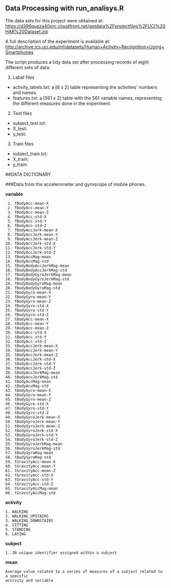 ## Data Processing with run_analisys.R

The data sets for this project were obtained at:
https://d396qusza40orc.cloudfront.net/getdata%2Fprojectfiles%2FUCI%20HAR%20Dataset.zip

A full description of the experiment is available at:
http://archive.ics.uci.edu/ml/datasets/Human+Activity+Recognition+Using+Smartphones

The script produces a tidy data set after processing records of eight different sets of data:

1. Label files

- activity_labels.txt: a [6 x 2] table representing the activities’ numbers and names.
- features.txt: a [561 x 2] table with the 561 variable names, representing the different measures done in the experiment.  

2. Test files

- subject_test.txt: 
- X_test: 
- y_test:

3. Train files

- subject_train.txt: 
- X_train: 
- y_train:



##DATA DICTIONARY

###Data from the accelerometer and gyroscope of mobile phones.

**variable**

	 1. fBodyAcc-mean-X           
	 2. fBodyAcc-mean-Y           
	 3. fBodyAcc-mean-Z          
	 4. fBodyAcc-std-X            
	 5. fBodyAcc-std-Y            
	 6. fBodyAcc-std-Z           
	 7. fBodyAccJerk-mean-X       
	 8. fBodyAccJerk-mean-Y       	
	 9. fBodyAccJerk-mean-Z      
	10. fBodyAccJerk-std-X        
	11. fBodyAccJerk-std-Y        
	12. fBodyAccJerk-std-Z       
	13. fBodyAccMag-mean          
	14. fBodyAccMag-std           
	15. fBodyBodyAccJerkMag-mean 
	16. fBodyBodyAccJerkMag-std   
	17. fBodyBodyGyroJerkMag-mean 
	18. fBodyBodyGyroJerkMag-std 
	19. fBodyBodyGyroMag-mean     
	20. fBodyBodyGyroMag-std      
	21. fBodyGyro-mean-X         
	22. fBodyGyro-mean-Y          
	23. fBodyGyro-mean-Z          
	24. fBodyGyro-std-X          
	25. fBodyGyro-std-Y           
	26. fBodyGyro-std-Z           
	27. tBodyAcc-mean-X          
	28. tBodyAcc-mean-Y           
	29. tBodyAcc-mean-Z           
	30. tBodyAcc-std-X           
	31. tBodyAcc-std-Y            
	32. tBodyAcc-std-Z            
	33. tBodyAccJerk-mean-X      
	34. tBodyAccJerk-mean-Y       
	35. tBodyAccJerk-mean-Z       
	36. tBodyAccJerk-std-X       
	37. tBodyAccJerk-std-Y        
	38. tBodyAccJerk-std-Z        
	39. tBodyAccJerkMag-mean     
	40. tBodyAccJerkMag-std       
	41. tBodyAccMag-mean          
	42. tBodyAccMag-std          
	43. tBodyGyro-mean-X          
	44. tBodyGyro-mean-Y          
	45. tBodyGyro-mean-Z         
	46. tBodyGyro-std-X           
	47. tBodyGyro-std-Y           
	48. tBodyGyro-std-Z          
	49. tBodyGyroJerk-mean-X      
	50. tBodyGyroJerk-mean-Y      
	51. tBodyGyroJerk-mean-Z     
	52. tBodyGyroJerk-std-X       
	53. tBodyGyroJerk-std-Y       
	54. tBodyGyroJerk-std-Z      
	55. tBodyGyroJerkMag-mean     
	56. tBodyGyroJerkMag-std      
	57. tBodyGyroMag-mean        
	58. tBodyGyroMag-std          
	59. tGravityAcc-mean-X        
	60. tGravityAcc-mean-Y       
	61. tGravityAcc-mean-Z        
	62. tGravityAcc-std-X         
	63. tGravityAcc-std-Y        
	64. tGravityAcc-std-Z         
	65. tGravityAccMag-mean       
	66. tGravityAccMag-std 

**activity**

	1. WALKING
	2. WALKING_UPSTAIRS
	3. WALKING_DOWNSTAIRS
	4. SITTING
	5. STANDING
	6. LAYING

**subject**

	1..30 unique identifier assigned within a subject
	
**mean**

	Average value related to a series of measures of a subject related to a specific
	activity and variable
	
